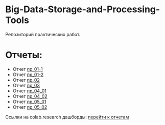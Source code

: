 # Big-Data-Storage-and-Processing-Tools
Репозиторий практических работ. 

# Отчеты:
 - Отчет [пр_01-1](https://github.com/BashkatovaAD/-Big-Data-Storage-and-Processing-Tools/tree/main/practice/otcht-01-01.pdf)
 - Отчет [пр_01-2](https://github.com/BashkatovaAD/-Big-Data-Storage-and-Processing-Tools/tree/main/practice/otcht-01-02.pdf) 
 - Отчет [пр_02](https://github.com/BashkatovaAD/-Big-Data-Storage-and-Processing-Tools/tree/main/practice/otcht-02.pdf)
 - Отчет [пр_03](https://github.com/BashkatovaAD/-Big-Data-Storage-and-Processing-Tools/tree/main/practice/otcht-03.pdf) 
 - Отчет [пр_04_01](https://github.com/BashkatovaAD/-Big-Data-Storage-and-Processing-Tools/tree/main/practice/pr_04_01.ipynb) 
 - Отчет [пр_04_02](https://github.com/BashkatovaAD/-Big-Data-Storage-and-Processing-Tools/tree/main/practice/pr_04_02.ipynb) 
 - Отчет [пр_05_01](https://github.com/BashkatovaAD/-Big-Data-Storage-and-Processing-Tools/tree/main/practice/otch_05_01.pdf) 
 - Отчет [пр_05_02](https://github.com/BashkatovaAD/-Big-Data-Storage-and-Processing-Tools/tree/main/practice/otch_05_02.pdf) 
 
 Ссылки на colab.research дашборды: [перейти к отчетам](https://github.com/BashkatovaAD/-Big-Data-Storage-and-Processing-Tools/tree/main/practice/link.md)
